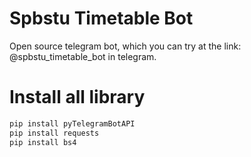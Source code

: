 # Spbstu Timetable Bot

Open source telegram bot, which you can try at the link: @spbstu_timetable_bot in telegram.

# Install all library 

```bash
pip install pyTelegramBotAPI
pip install requests
pip install bs4
```
